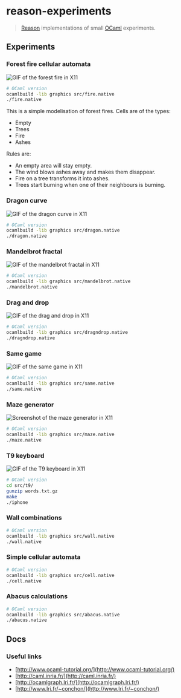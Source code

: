 # reason-experiments

> [Reason](https://facebook.github.io/reason/) implementations of small [OCaml](https://ocaml.org) experiments.

## Experiments

### Forest fire cellular automata

![GIF of the forest fire in X11](docs/ocaml-fire.gif)

```sh
# OCaml version
ocamlbuild -lib graphics src/fire.native
./fire.native
```

This is a simple modelisation of forest fires. Cells are of the types:

- Empty
- Trees
- Fire
- Ashes

Rules are:

- An empty area will stay empty.
- The wind blows ashes away and makes them disappear.
- Fire on a tree transforms it into ashes.
- Trees start burning when one of their neighbours is burning.

### Dragon curve

![GIF of the dragon curve in X11](docs/ocaml-dragon.gif)

```sh
# OCaml version
ocamlbuild -lib graphics src/dragon.native
./dragon.native
```

### Mandelbrot fractal

![GIF of the mandelbrot fractal in X11](docs/ocaml-mandelbrot.gif)

```sh
# OCaml version
ocamlbuild -lib graphics src/mandelbrot.native
./mandelbrot.native
```

### Drag and drop

![GIF of the drag and drop in X11](docs/ocaml-dragndrop.gif)

```sh
# OCaml version
ocamlbuild -lib graphics src/dragndrop.native
./dragndrop.native
```

### Same game

![GIF of the same game in X11](docs/ocaml-same.gif)

```sh
# OCaml version
ocamlbuild -lib graphics src/same.native
./same.native
```

### Maze generator

![Screenshot of the maze generator in X11](docs/ocaml-maze.png)

```sh
# OCaml version
ocamlbuild -lib graphics src/maze.native
./maze.native
```

### T9 keyboard

![GIF of the T9 keyboard in X11](docs/ocaml-t9.gif)

```sh
# OCaml version
cd src/t9/
gunzip words.txt.gz
make
./iphone
```

### Wall combinations

```sh
# OCaml version
ocamlbuild -lib graphics src/wall.native
./wall.native
```

### Simple cellular automata

```sh
# OCaml version
ocamlbuild -lib graphics src/cell.native
./cell.native
```

### Abacus calculations

```sh
# OCaml version
ocamlbuild -lib graphics src/abacus.native
./abacus.native
```

## Docs

### Useful links

- [http://www.ocaml-tutorial.org/](http://www.ocaml-tutorial.org/)
- [http://caml.inria.fr/](http://caml.inria.fr/)
- [http://ocamlgraph.lri.fr/](http://ocamlgraph.lri.fr/)
- [http://www.lri.fr/~conchon/](http://www.lri.fr/~conchon/)
